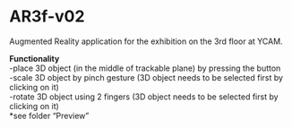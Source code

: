 # AR3f-v02
Augmented Reality application for the exhibition on the 3rd floor at YCAM. <br/>

**Functionality** <br/>
-place 3D object (in the middle of trackable plane) by pressing the button <br/>
-scale 3D object by pinch gesture (3D object needs to be selected first by clicking on it) <br/>
-rotate 3D object using 2 fingers (3D object needs to be selected first by clicking on it) <br/>
*see folder “Preview” <br/>

